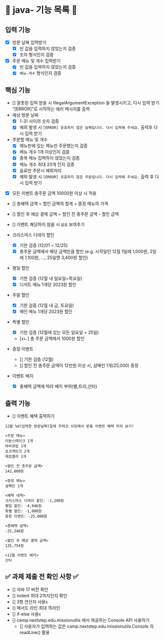 # 📝 java- 기능 목록 📝

## 입력 기능

- [x] 방문 날짜 입력받기
    - [x] 빈 값을 입력하지 않았는지 검증
    - [x] 숫자 형식인지 검증
- [x] 주문 메뉴 및 개수 입력받기
    - [x] 빈 값을 입력하지 않았는지 검증
    - [x] `메뉴-개수` 형식인지 검증

## 핵심 기능

- [] 잘못된 입력 받을 시 IllegalArgumentException 을 발생시키고, 다시 입력 받기
  "[ERROR]"로 시작하는 에러 메시지를 출력
- 예상 방문 날짜
    - [x] 1-31 사이의 숫자 검증
    - [x] 예외 발생 시 `[ERROR] 유효하지 않은 날짜입니다. 다시 입력해 주세요.` 출력후 다시 입력 받기
- 주문할 메뉴 및 개수
    - [x] 메뉴판에 있는 메뉴만 주문했는지 검증
    - [x] 메뉴 개수 1개 이상인지 검증
    - [x] 중복 메뉴 입력하지 않았는지 검증
    - [x] 메뉴 개수 최대 20개 인지 검증
    - [x] 음료만 주문시 예외처리
    - [x] 예외 발생 시 `[ERROR] 유효하지 않은 주문입니다. 다시 입력해 주세요.` 출력 후 다시 입력 받기
- [x] 모든 이벤트 총주문 금액 10000원 이상 시 적용
- [] 총혜택 금액 = 할인 금액의 합계 + 증정 메뉴의 가격
- [] 할인 후 예상 결제 금액 = 할인 전 총주문 금액 - 할인 금액
- [] 이벤트 해당하지 않을 시 `없음` 보여주기

- 크리스마스 디데이 할인
    - [x] 기한 검증 (12/01 ~ 12/25)
    - [x] 총주문 금액에서 해당 금액만큼 할인 (e.g. 시작일인 12월 1일에 1,000원, 2일에 1,100원, ..., 25일엔 3,400원 할인)

- 평일 할인
    - [x] 기한 검증 (12월 내 일요일~목요일)
    - [x] 디저트 메뉴 1개당 2023원 할인

- 주말 할인
    - [x] 기한 검증 (12월 내 금, 토요일)
    - [x] 메인 메뉴 1개당 2023원 할인

- 특별 할인
    - [x] 기한 검증 (12월에 있는 모든 일요일 + 25일)
    - [xㄴ] 총 주문 금액에서 1000원 할인

- 증정 이벤트
    - [] 기한 검증 (12월)
    - [] 할인 전 총주문 금액이 12만원 이상 시, 샴페인 1개(25,000) 증정

- 이벤트 배지
    - [x] 총혜택 금액에 따라 배지 부여(별,트리,산타)

## 출력 기능

- [] 이벤트 혜택 출력하기

```
12월 %d(입력한 방문날짜)일에 우테코 식당에서 받을 이벤트 혜택 미리 보기!
 
<주문 메뉴>
티본스테이크 1개
바비큐립 1개
초코케이크 2개
제로콜라 1개
 
<할인 전 총주문 금액>
142,000원
 
<증정 메뉴>
샴페인 1개
 
<혜택 내역>
크리스마스 디데이 할인: -1,200원
평일 할인: -4,046원
특별 할인: -1,000원
증정 이벤트: -25,000원
 
<총혜택 금액>
-31,246원
 
<할인 후 예상 결제 금액>
135,754원
 
<12월 이벤트 배지>
산타
```

## ✅ 과제 제출 전 확인 사항 ✅

- [] 자바 17 버전 확인
- [] indent 최대 2까지인지 확인
- [] 3항 연산자 사용x
- [] 메서드 라인 최대 15라인
- [] if-else 사용x
- [] camp.nextstep.edu.missionutils 에서 제공하는 Console API 사용하기
    - [] 사용자가 입력하는 값은 camp.nextstep.edu.missionutils.Console 의 readLine() 활용
